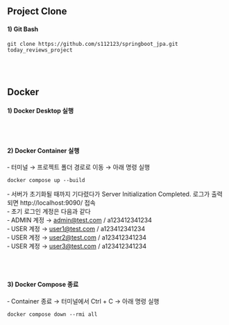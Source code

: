 ## Project Clone
#### 1) Git Bash
```
git clone https://github.com/s112123/springboot_jpa.git today_reviews_project
```

<br>
<br>

## Docker 
#### 1) Docker Desktop 실행

<br>
<br>

#### 2) Docker Container 실행
&#8209; 터미널 → 프로젝트 폴더 경로로 이동 → 아래 명령 실행 <br>
```
docker compose up --build
```
&#8209; 서버가 초기화될 때까지 기다렸다가 Server Initialization Completed. 로그가 출력되면 http://localhost:9090/ 접속 <br>
&#8209; 초기 로그인 계정은 다음과 같다 <br>
&#8209; ADMIN 계정 → admin@test.com / a123412341234 <br>
&#8209; USER 계정 → user1@test.com / a123412341234 <br>
&#8209; USER 계정 → user2@test.com / a123412341234 <br>
&#8209; USER 계정 → user3@test.com / a123412341234 <br>

<br>
<br>

#### 3) Docker Compose 종료
&#8209; Container 종료 → 터미널에서 Ctrl + C → 아래 명령 실행 <br>

```
docker compose down --rmi all
```